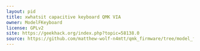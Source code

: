 ```yaml
---
layout: pid
title: xwhatsit capacitive keyboard QMK VIA
owner: ModelFKeyboard
license: GPLv2
site: https://geekhack.org/index.php?topic=58138.0
source: https://github.com/matthew-wolf-n4mtt/qmk_firmware/tree/model_f_labs_f62_f77/keyboards/model_f_labs/f62
---
```

